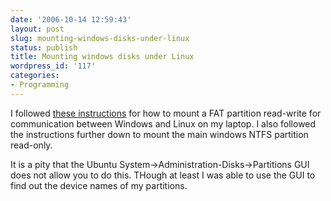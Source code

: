 ```yaml
---
date: '2006-10-14 12:59:43'
layout: post
slug: mounting-windows-disks-under-linux
status: publish
title: Mounting windows disks under Linux
wordpress_id: '117'
categories:
- Programming
---
```


I followed [these instructions](http://ubuntuguide.org/wiki/Dapper#How_to_mount_Windows_partitions_.28FAT.29_on_boot-up.2C_and_allow_all_users_to_read.2Fwrite) for how to mount a FAT partition read-write for communication between Windows and Linux on my laptop.   I also followed the instructions further down to mount the main windows NTFS partition read-only.

It is a pity that the Ubuntu System->Administration-Disks->Partitions GUI does not allow you to do this.  THough at least I was able to use the GUI to find out the device names of my partitions.

